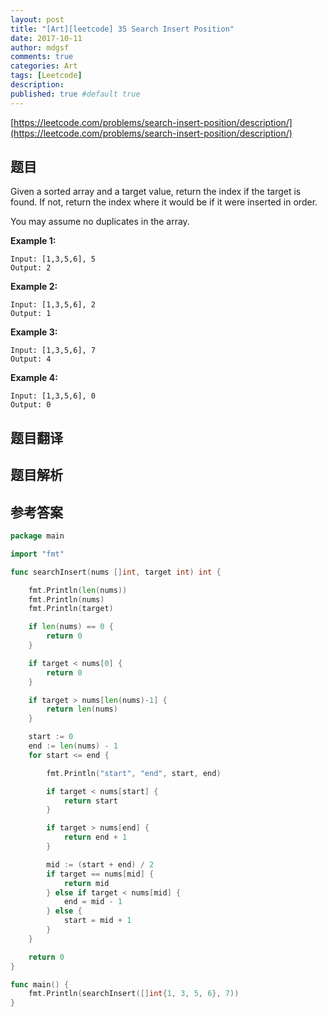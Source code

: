 ```yaml
---
layout: post
title: "[Art][leetcode] 35 Search Insert Position"
date: 2017-10-11
author: mdgsf
comments: true
categories: Art
tags: [Leetcode]
description:
published: true #default true
---
```


[https://leetcode.com/problems/search-insert-position/description/](https://leetcode.com/problems/search-insert-position/description/)

## 题目

Given a sorted array and a target value, return the index if the target is found. If not, return the index where it would be if it were inserted in order.

You may assume no duplicates in the array.

**Example 1:**

```
Input: [1,3,5,6], 5
Output: 2
```

**Example 2:**

```
Input: [1,3,5,6], 2
Output: 1
```

**Example 3:**

```
Input: [1,3,5,6], 7
Output: 4
```

**Example 4:**

```
Input: [1,3,5,6], 0
Output: 0
```

## 题目翻译

## 题目解析

## 参考答案

```go
package main

import "fmt"

func searchInsert(nums []int, target int) int {

	fmt.Println(len(nums))
	fmt.Println(nums)
	fmt.Println(target)

	if len(nums) == 0 {
		return 0
	}

	if target < nums[0] {
		return 0
	}

	if target > nums[len(nums)-1] {
		return len(nums)
	}

	start := 0
	end := len(nums) - 1
	for start <= end {

		fmt.Println("start", "end", start, end)

		if target < nums[start] {
			return start
		}

		if target > nums[end] {
			return end + 1
		}

		mid := (start + end) / 2
		if target == nums[mid] {
			return mid
		} else if target < nums[mid] {
			end = mid - 1
		} else {
			start = mid + 1
		}
	}

	return 0
}

func main() {
	fmt.Println(searchInsert([]int{1, 3, 5, 6}, 7))
}
```

